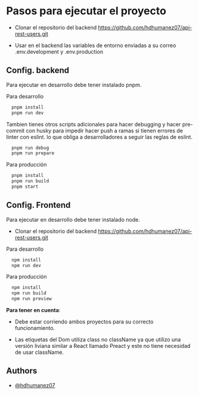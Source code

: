 
# Pasos para ejecutar el proyecto

- Clonar el repositorio del backend https://github.com/hdhumanez07/api-rest-users.git

- Usar en el backend las variables de entorno enviadas a su correo .env.development y .env.production



## Config. backend

Para ejecutar en desarrollo debe tener instalado pnpm.

Para desarrollo
```bash
  pnpm install
  pnpm run dev
```
Tambien tienes otros scripts adicionales para hacer debugging y hacer pre-commit con husky para impedir hacer push a ramas si tienen errores de linter con eslint. lo que obliga a desarrolladores a seguir las reglas de eslint.
```bash
  pnpm run debug
  pnpm run prepare
```
Para producción
```bash
  pnpm install
  pnpm run build
  pnpm start
```
## Config. Frontend

Para ejecutar en desarrollo debe tener instalado node.
- Clonar el repositorio del backend https://github.com/hdhumanez07/api-rest-users.git

Para desarrollo
```bash
  npm install
  npm run dev
```

Para producción
```bash
  npm install
  npm run build
  npm run preview
```

**Para tener en cuenta**: 
- Debe estar corriendo ambos proyectos para su correcto funcionamiento.

- Las etiquetas del Dom utiliza class no className ya que utilizo una versión liviana similar a React llamado Preact y este no tiene necesidad de usar className.

## Authors

- [@hdhumanez07](https://www.github.com/hdhumanez07)

